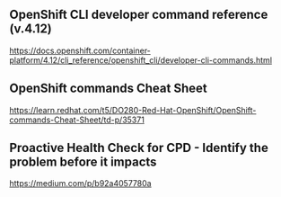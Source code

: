 ## OpenShift CLI developer command reference (v.4.12)
https://docs.openshift.com/container-platform/4.12/cli_reference/openshift_cli/developer-cli-commands.html

## OpenShift commands Cheat Sheet
https://learn.redhat.com/t5/DO280-Red-Hat-OpenShift/OpenShift-commands-Cheat-Sheet/td-p/35371

## Proactive Health Check for CPD - Identify the problem before it impacts
https://medium.com/p/b92a4057780a
